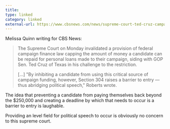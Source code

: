 ```yaml
---
title:
type: linked
category: linked
external-url: https://www.cbsnews.com/news/supreme-court-ted-cruz-campaign-loans/
---
```


Melissa Quinn writing for CBS News:

> The Supreme Court on Monday invalidated a provision of federal campaign finance 
> law capping the amount of money a candidate can be repaid for personal loans 
> made to their campaign, siding with GOP Sen. Ted Cruz of Texas in his challenge
> to the restriction.
> 
> [...] "By inhibiting a candidate from using this critical source of campaign 
> funding, however, Section 304 raises a barrier to entry — thus abridging 
> political speech," Roberts wrote.

The idea that preventing a candidate from paying themselves back beyond the $250,000 and creating a deadline by which that needs to occur is a barrier to entry is laughable. 

Providing an level field for political speech to occur is obviously no concern to this supreme court.
